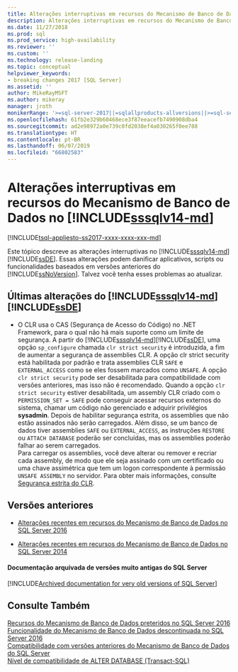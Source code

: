 ```yaml
---
title: Alterações interruptivas em recursos do Mecanismo de Banco de Dados no SQL Server 2017 | Microsoft Docs
description: Alterações interruptivas em recursos do Mecanismo de Banco de Dados no SQL Server 2017
ms.date: 11/27/2018
ms.prod: sql
ms.prod_service: high-availability
ms.reviewer: ''
ms.custom: ''
ms.technology: release-landing
ms.topic: conceptual
helpviewer_keywords:
- breaking changes 2017 [SQL Server]
ms.assetid: ''
author: MikeRayMSFT
ms.author: mikeray
manager: jroth
monikerRange: '>=sql-server-2017||=sqlallproducts-allversions||>=sql-server-linux-2017'
ms.openlocfilehash: 61fb2e329b60468ece3f87eeacefb7490908dba4
ms.sourcegitcommit: ad2e98972a0e739c0fd2038ef4a030265f0ee788
ms.translationtype: HT
ms.contentlocale: pt-BR
ms.lasthandoff: 06/07/2019
ms.locfileid: "66802583"
---
```

# <a name="breaking-changes-to-database-engine-features-in-includesssqlv14-mdincludessssqlv14-mdmd"></a>Alterações interruptivas em recursos do Mecanismo de Banco de Dados no [!INCLUDE[sssqlv14-md](../includes/sssqlv14-md.md)]
[!INCLUDE[tsql-appliesto-ss2017-xxxx-xxxx-xxx-md](../includes/tsql-appliesto-ss2017-xxxx-xxxx-xxx-md.md)]


  Este tópico descreve as alterações interruptivas no [!INCLUDE[sssqlv14-md](../includes/sssqlv14-md.md)] [!INCLUDE[ssDE](../includes/ssde-md.md)]. Essas alterações podem danificar aplicativos, scripts ou funcionalidades baseados em versões anteriores do [!INCLUDE[ssNoVersion](../includes/ssnoversion-md.md)]. Talvez você tenha esses problemas ao atualizar.  
  
## <a name="breaking-changes-in-includesssqlv14-mdincludessssqlv14-mdmd-includessdeincludesssde-mdmd"></a>Últimas alterações do [!INCLUDE[sssqlv14-md](../includes/sssqlv14-md.md)] [!INCLUDE[ssDE](../includes/ssde-md.md)]  
  
-  O CLR usa o CAS (Segurança de Acesso do Código) no .NET Framework, para o qual não há mais suporte como um limite de segurança. A partir do [!INCLUDE[sssqlv14-md](../includes/sssqlv14-md.md)][!INCLUDE[ssDE](../includes/ssde-md.md)], uma opção `sp_configure` chamada `clr strict security` é introduzida, a fim de aumentar a segurança de assemblies CLR. A opção clr strict security está habilitada por padrão e trata assemblies CLR `SAFE` e `EXTERNAL_ACCESS` como se eles fossem marcados como `UNSAFE`. A opção `clr strict security` pode ser desabilitada para compatibilidade com versões anteriores, mas isso não é recomendado. Quando a opção `clr strict security` estiver desabilitada, um assembly CLR criado com o `PERMISSION_SET = SAFE` pode conseguir acessar recursos externos do sistema, chamar um código não gerenciado e adquirir privilégios **sysadmin**. Depois de habilitar segurança estrita, os assemblies que não estão assinados não serão carregados. Além disso, se um banco de dados tiver assemblies `SAFE` ou `EXTERNAL_ACCESS`, as instruções `RESTORE` ou `ATTACH DATABASE` poderão ser concluídas, mas os assemblies poderão falhar ao serem carregados.   
  Para carregar os assemblies, você deve alterar ou remover e recriar cada assembly, de modo que ele seja assinado com um certificado ou uma chave assimétrica que tem um logon correspondente à permissão `UNSAFE ASSEMBLY` no servidor. Para obter mais informações, consulte [Segurança estrita do CLR](../database-engine/configure-windows/clr-strict-security.md). 

## <a name="previous-versions"></a> Versões anteriores  

- [Alterações recentes em recursos do Mecanismo de Banco de Dados no SQL Server 2016](../database-engine/breaking-changes-to-database-engine-features-in-sql-server-2016.md)

- [Alterações recentes em recursos do Mecanismo de Banco de Dados no SQL Server 2014](https://docs.microsoft.com/sql/database-engine/breaking-changes-to-database-engine-features-in-sql-server-2016?view=sql-server-2014#SQL14)

#### <a name="archived-documentation-for-very-old-versions-of-sql-server"></a>Documentação arquivada de versões muito antigas do SQL Server

[!INCLUDE[Archived documentation for very old versions of SQL Server](../includes/paragraph-content/previous-versions-archive-documentation-sql-server.md)]

## <a name="see-also"></a>Consulte Também  
 [Recursos do Mecanismo de Banco de Dados preteridos no SQL Server 2016](../database-engine/deprecated-database-engine-features-in-sql-server-2016.md)   
 [Funcionalidade do Mecanismo de Banco de Dados descontinuada no SQL Server 2016](../database-engine/discontinued-database-engine-functionality-in-sql-server-2016.md)   
 [Compatibilidade com versões anteriores do Mecanismo de Banco de Dados do SQL Server](../database-engine/sql-server-database-engine-backward-compatibility.md)   
 [Nível de compatibilidade de ALTER DATABASE &#40;Transact-SQL&#41;](../t-sql/statements/alter-database-transact-sql-compatibility-level.md)  
  
  
